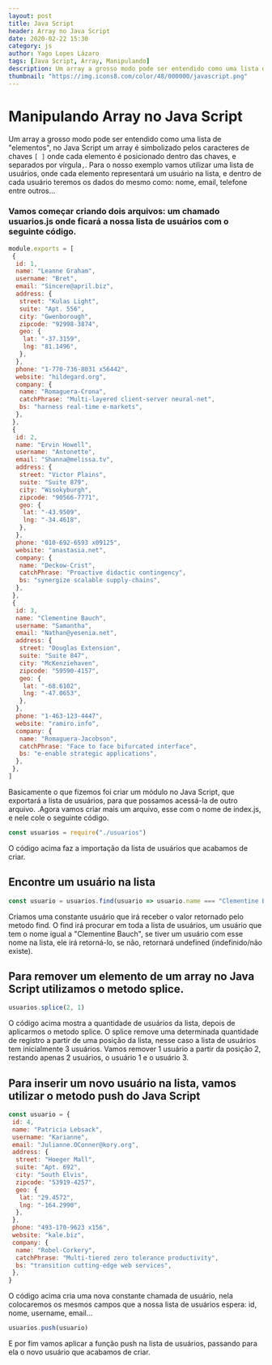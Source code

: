 ```yaml
---
layout: post
title: Java Script
header: Array no Java Script
date: 2020-02-22 15:30
category: js
author: Yago Lopes Lázaro
tags: [Java Script, Array, Manipulando]
description: Um array a grosso modo pode ser entendido como uma lista de "elementos", no Java Script um array é simbolizado pelos caracteres de chaves `[]` onde cada elemento é posicionado dentro das chaves e separados por vírgula `,`
thumbnail: "https://img.icons8.com/color/48/000000/javascript.png"
---
```


# Manipulando Array no Java Script

Um array a grosso modo pode ser entendido como uma lista de "elementos", no Java Script um array é simbolizado pelos caracteres de chaves `[ ]` onde cada elemento é posicionado dentro das chaves, e separados por vírgula`,`.
Para o nosso exemplo vamos utilizar uma lista de usuários, onde cada elemento representará um usuário na lista, e dentro de cada usuário teremos os dados do mesmo como: nome, email, telefone entre outros...

### Vamos começar criando dois arquivos: um chamado usuarios.js onde ficará a nossa lista de usuários com o seguinte código.

```javascript
module.exports = [
 {
  id: 1,
  name: "Leanne Graham",
  username: "Bret",
  email: "Sincere@april.biz",
  address: {
   street: "Kulas Light",
   suite: "Apt. 556",
   city: "Gwenborough",
   zipcode: "92998-3874",
   geo: {
    lat: "-37.3159",
    lng: "81.1496",
   },
  },
  phone: "1-770-736-8031 x56442",
  website: "hildegard.org",
  company: {
   name: "Romaguera-Crona",
   catchPhrase: "Multi-layered client-server neural-net",
   bs: "harness real-time e-markets",
  },
 },
 {
  id: 2,
  name: "Ervin Howell",
  username: "Antonette",
  email: "Shanna@melissa.tv",
  address: {
   street: "Victor Plains",
   suite: "Suite 879",
   city: "Wisokyburgh",
   zipcode: "90566-7771",
   geo: {
    lat: "-43.9509",
    lng: "-34.4618",
   },
  },
  phone: "010-692-6593 x09125",
  website: "anastasia.net",
  company: {
   name: "Deckow-Crist",
   catchPhrase: "Proactive didactic contingency",
   bs: "synergize scalable supply-chains",
  },
 },
 {
  id: 3,
  name: "Clementine Bauch",
  username: "Samantha",
  email: "Nathan@yesenia.net",
  address: {
   street: "Douglas Extension",
   suite: "Suite 847",
   city: "McKenziehaven",
   zipcode: "59590-4157",
   geo: {
    lat: "-68.6102",
    lng: "-47.0653",
   },
  },
  phone: "1-463-123-4447",
  website: "ramiro.info",
  company: {
   name: "Romaguera-Jacobson",
   catchPhrase: "Face to face bifurcated interface",
   bs: "e-enable strategic applications",
  },
 },
]
```

Basicamente o que fizemos foi criar um módulo no Java Script, que exportará a lista de usuários, para que possamos acessá-la de outro arquivo.
.Agora vamos criar mais um arquivo, esse com o nome de index.js, e nele cole o seguinte código.

```javascript
const usuarios = require("./usuarios")
```

O código acima faz a importação da lista de usuários que acabamos de criar.

## Encontre um usuário na lista

```javascript
const usuario = usuarios.find(usuario => usuario.name === "Clementine Bauch")
```

Criamos uma constante usuário que irá receber o valor retornado pelo metodo find.
O find irá procurar em toda a lista de usuários, um usuário que tem o nome igual a "Clementine Bauch", se tiver um usuário com esse nome na lista, ele irá retorná-lo, se não, retornará undefined (indefinido/não existe).

## Para remover um elemento de um array no Java Script utilizamos o metodo splice.

```javascript
usuarios.splice(2, 1)
```

O código acima mostra a quantidade de usuários da lista, depois de aplicarmos o metodo splice.
O splice remove uma determinada quantidade de registro a partir de uma posição da lista, nesse caso a lista de usuários tem inicialmente 3 usuários. Vamos remover 1 usuário a partir da posição 2, restando apenas 2 usuários, o usuário 1 e o usuário 3.

## Para inserir um novo usuário na lista, vamos utilizar o metodo push do Java Script

```javascript
const usuario = {
 id: 4,
 name: "Patricia Lebsack",
 username: "Karianne",
 email: "Julianne.OConner@kory.org",
 address: {
  street: "Hoeger Mall",
  suite: "Apt. 692",
  city: "South Elvis",
  zipcode: "53919-4257",
  geo: {
   lat: "29.4572",
   lng: "-164.2990",
  },
 },
 phone: "493-170-9623 x156",
 website: "kale.biz",
 company: {
  name: "Robel-Corkery",
  catchPhrase: "Multi-tiered zero tolerance productivity",
  bs: "transition cutting-edge web services",
 },
}
```

O código acima cria uma nova constante chamada de usuário, nela colocaremos os mesmos campos que a nossa lista de usuários espera: id, nome, username, email...

```javascript
usuarios.push(usuario)
```

E por fim vamos aplicar a função push na lista de usuários, passando para ela o novo usuário que acabamos de criar.
